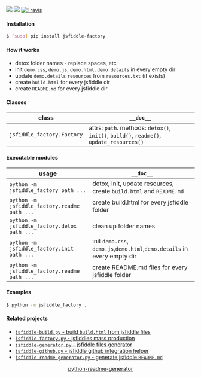 <!--
https://pypi.org/project/readme-generator/
https://pypi.org/project/python-readme-generator/
-->

[![](https://img.shields.io/pypi/pyversions/jsfiddle-factory.svg?longCache=True)](https://pypi.org/project/jsfiddle-factory/)
[![](https://img.shields.io/pypi/v/jsfiddle-factory.svg?maxAge=3600)](https://pypi.org/project/jsfiddle-factory/)
[![Travis](https://api.travis-ci.org/looking-for-a-job/jsfiddle-factory.py.svg?branch=master)](https://travis-ci.org/looking-for-a-job/jsfiddle-factory.py/)

#### Installation
```bash
$ [sudo] pip install jsfiddle-factory
```

#### How it works
+   detox folder names - replace spaces, etc
+   init `demo.css`, `demo.js`, `demo.html`, `demo.details` in every empty dir
+   update `demo.details` `resources` from `resources.txt` (if exists)
+   create `build.html` for every jsfiddle dir
+   create `README.md` for every jsfiddle dir

#### Classes
class|`__doc__`
-|-
`jsfiddle_factory.Factory` |attrs: `path`. methods: `detox()`, `init()`, `build()`, `readme()`, `update_resources()`

#### Executable modules
usage|`__doc__`
-|-
`python -m jsfiddle_factory path ...` |detox, init, update resources, create `build.html` and `README.md`
`python -m jsfiddle_factory.readme path ...` |create build.html for every jsfiddle folder
`python -m jsfiddle_factory.detox path ...` |clean up folder names
`python -m jsfiddle_factory.init path ...` |init `demo.css`, `demo.js`,`demo.html`,`demo.details` in every empty dir
`python -m jsfiddle_factory.readme path ...` |create README.md files for every jsfiddle folder

#### Examples
```bash
$ python -m jsfiddle_factory .
```

#### Related projects
+   [`jsfiddle-build.py` - build `build.html` from jsfiddle files](https://pypi.org/project/jsfiddle-build/)
+   [`jsfiddle-factory.py` - jsfiddles mass production](https://pypi.org/project/jsfiddle-build/)
+   [`jsfiddle-generator.py` - jsfiddle files generator](https://pypi.org/project/jsfiddle-generator/)
+   [`jsfiddle-github.py` - jsfiddle github integration helper](https://pypi.org/project/jsfiddle-github/)
+   [`jsfiddle-readme-generator.py` - generate jsfiddle `README.md`](https://pypi.org/project/jsfiddle-readme-generator/)

<p align="center">
    <a href="https://pypi.org/project/python-readme-generator/">python-readme-generator</a>
</p>